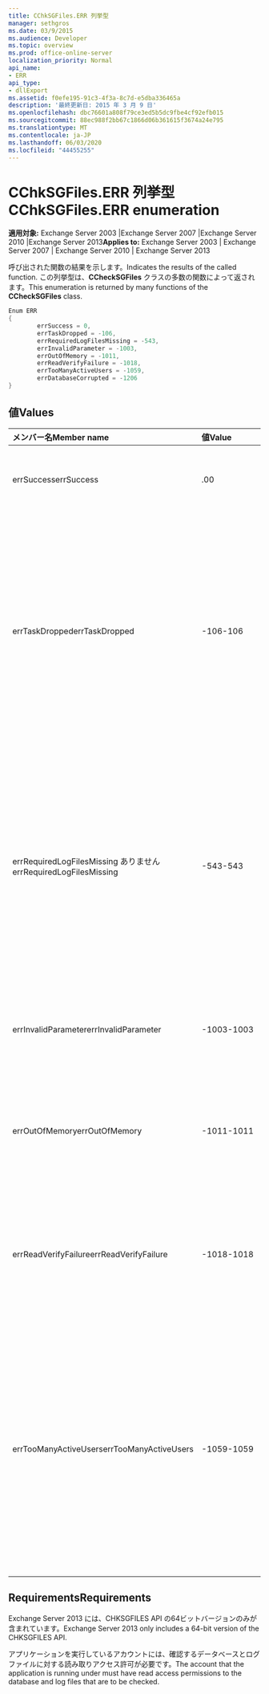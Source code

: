 ```yaml
---
title: CChkSGFiles.ERR 列挙型
manager: sethgros
ms.date: 03/9/2015
ms.audience: Developer
ms.topic: overview
ms.prod: office-online-server
localization_priority: Normal
api_name:
- ERR
api_type:
- dllExport
ms.assetid: f0efe195-91c3-4f3a-8c7d-e5dba336465a
description: '最終更新日: 2015 年 3 月 9 日'
ms.openlocfilehash: dbc76601a808f79ce3ed5b5dc9fbe4cf92efb015
ms.sourcegitcommit: 88ec988f2bb67c1866d06b361615f3674a24e795
ms.translationtype: MT
ms.contentlocale: ja-JP
ms.lasthandoff: 06/03/2020
ms.locfileid: "44455255"
---
```

# <a name="cchksgfileserr-enumeration"></a><span data-ttu-id="d976b-103">CChkSGFiles.ERR 列挙型</span><span class="sxs-lookup"><span data-stu-id="d976b-103">CChkSGFiles.ERR enumeration</span></span> 
  
<span data-ttu-id="d976b-104">**適用対象:** Exchange Server 2003 |Exchange Server 2007 |Exchange Server 2010 |Exchange Server 2013</span><span class="sxs-lookup"><span data-stu-id="d976b-104">**Applies to:** Exchange Server 2003 | Exchange Server 2007 | Exchange Server 2010 | Exchange Server 2013</span></span>
  
<span data-ttu-id="d976b-105">呼び出された関数の結果を示します。</span><span class="sxs-lookup"><span data-stu-id="d976b-105">Indicates the results of the called function.</span></span> <span data-ttu-id="d976b-106">この列挙型は、**CCheckSGFiles** クラスの多数の関数によって返されます。</span><span class="sxs-lookup"><span data-stu-id="d976b-106">This enumeration is returned by many functions of the **CCheckSGFiles** class.</span></span> 
  
```cs
Enum ERR  
{
        errSuccess = 0,
        errTaskDropped = -106,
        errRequiredLogFilesMissing = -543,
        errInvalidParameter = -1003,
        errOutOfMemory = -1011,
        errReadVerifyFailure = -1018,
        errTooManyActiveUsers = -1059,
        errDatabaseCorrupted = -1206
}

```

## <a name="values"></a><span data-ttu-id="d976b-107">値</span><span class="sxs-lookup"><span data-stu-id="d976b-107">Values</span></span>

|<span data-ttu-id="d976b-108">**メンバー名**</span><span class="sxs-lookup"><span data-stu-id="d976b-108">**Member name**</span></span>|<span data-ttu-id="d976b-109">**値**</span><span class="sxs-lookup"><span data-stu-id="d976b-109">**Value**</span></span>|<span data-ttu-id="d976b-110">**説明**</span><span class="sxs-lookup"><span data-stu-id="d976b-110">**Description**</span></span>|
|:-----|:-----|:-----|
|<span data-ttu-id="d976b-111">errSuccess</span><span class="sxs-lookup"><span data-stu-id="d976b-111">errSuccess</span></span>  <br/> |<span data-ttu-id="d976b-112">.0</span><span class="sxs-lookup"><span data-stu-id="d976b-112">0</span></span>  <br/> |<span data-ttu-id="d976b-113">関数はエラーなしで正常に終了しました。</span><span class="sxs-lookup"><span data-stu-id="d976b-113">The function completed without any errors.</span></span>  <br/> |
|<span data-ttu-id="d976b-114">errTaskDropped</span><span class="sxs-lookup"><span data-stu-id="d976b-114">errTaskDropped</span></span>  <br/> |<span data-ttu-id="d976b-115">-106</span><span class="sxs-lookup"><span data-stu-id="d976b-115">-106</span></span>  <br/> |<span data-ttu-id="d976b-116">**ErrTerm** 関数によって返され、一部のデータベース ページとトランザクション ログ ファイルがチェックされなかったことや、検証中にエラーが発生したことを示します。</span><span class="sxs-lookup"><span data-stu-id="d976b-116">Returned by the **ErrTerm** function to indicate that not all database pages and transaction log files were checked, or that errors were encountered during the verification.</span></span>  <br/> |
|<span data-ttu-id="d976b-117">errRequiredLogFilesMissing ありません</span><span class="sxs-lookup"><span data-stu-id="d976b-117">errRequiredLogFilesMissing</span></span>  <br/> |<span data-ttu-id="d976b-118">-543</span><span class="sxs-lookup"><span data-stu-id="d976b-118">-543</span></span>  <br/> |<span data-ttu-id="d976b-119">データベースをクリーン シャットダウン状態にするために必要な 1 つ以上のログ ファイルがログ ファイル パスに見つからなかったか、指定された 3 文字のベース名がありませんでした。</span><span class="sxs-lookup"><span data-stu-id="d976b-119">One or more log files that are required to bring the database to a clean-shutdown state was not found in the log file path, or did not have the specified three-letter base name.</span></span>  <br/> |
|<span data-ttu-id="d976b-120">errInvalidParameter</span><span class="sxs-lookup"><span data-stu-id="d976b-120">errInvalidParameter</span></span>  <br/> |<span data-ttu-id="d976b-121">-1003</span><span class="sxs-lookup"><span data-stu-id="d976b-121">-1003</span></span>  <br/> |<span data-ttu-id="d976b-122">関数に渡された 1 つ以上のパラメーターが正しくありません。</span><span class="sxs-lookup"><span data-stu-id="d976b-122">One or more parameters that were passed to the function were invalid.</span></span>  <br/> |
|<span data-ttu-id="d976b-123">errOutOfMemory</span><span class="sxs-lookup"><span data-stu-id="d976b-123">errOutOfMemory</span></span>  <br/> |<span data-ttu-id="d976b-124">-1011</span><span class="sxs-lookup"><span data-stu-id="d976b-124">-1011</span></span>  <br/> |<span data-ttu-id="d976b-125">メモリ不足のため、要求された操作を完了できませんでした。</span><span class="sxs-lookup"><span data-stu-id="d976b-125">Insufficient memory was available to complete the requested operation.</span></span>  <br/> |
|<span data-ttu-id="d976b-126">errReadVerifyFailure</span><span class="sxs-lookup"><span data-stu-id="d976b-126">errReadVerifyFailure</span></span>  <br/> |<span data-ttu-id="d976b-127">-1018</span><span class="sxs-lookup"><span data-stu-id="d976b-127">-1018</span></span>  <br/> |<span data-ttu-id="d976b-128">データベース ページに格納されているチェックサムが、予期されるチェックサムと一致しません。</span><span class="sxs-lookup"><span data-stu-id="d976b-128">The checksum that is stored on a database page does not match its expected checksum.</span></span>  <br/> |
|<span data-ttu-id="d976b-129">errTooManyActiveUsers</span><span class="sxs-lookup"><span data-stu-id="d976b-129">errTooManyActiveUsers</span></span>  <br/> |<span data-ttu-id="d976b-130">-1059</span><span class="sxs-lookup"><span data-stu-id="d976b-130">-1059</span></span>  <br/> |<span data-ttu-id="d976b-131">オブジェクトの使用中に、**ErrTerm** 関数が呼び出されました。</span><span class="sxs-lookup"><span data-stu-id="d976b-131">The **ErrTerm** function was called while the object was still being used.</span></span> <span data-ttu-id="d976b-132">**ErrTerm** が、**ErrCheckDbPages** や **ErrCheckLogFiles** が返される前に呼び出されると、この状況が生じることがあります。</span><span class="sxs-lookup"><span data-stu-id="d976b-132">This can occur if **ErrTerm** is called before **ErrCheckDbPages** or **ErrCheckLogFiles** has returned.</span></span>  <br/> |
   
## <a name="requirements"></a><span data-ttu-id="d976b-133">Requirements</span><span class="sxs-lookup"><span data-stu-id="d976b-133">Requirements</span></span>

<span data-ttu-id="d976b-134">Exchange Server 2013 には、CHKSGFILES API の64ビットバージョンのみが含まれています。</span><span class="sxs-lookup"><span data-stu-id="d976b-134">Exchange Server 2013 only includes a 64-bit version of the CHKSGFILES API.</span></span>
  
<span data-ttu-id="d976b-135">アプリケーションを実行しているアカウントには、確認するデータベースとログ ファイルに対する読み取りアクセス許可が必要です。</span><span class="sxs-lookup"><span data-stu-id="d976b-135">The account that the application is running under must have read access permissions to the database and log files that are to be checked.</span></span>
  

